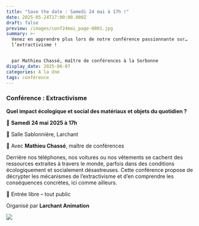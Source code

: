 ```yaml
---
title: "Save the date : Samedi 24 mai à 17h !"
date: 2025-05-24T17:00:00.000Z
draft: false
preview: /images/conf24mai_page-0001.jpg
summary: >-
  Venez en apprendre plus lors de notre conférence passionnante sur…
  l’extractivisme !


  par Mathieu Chassé, maître de conférences à la Sorbonne
display_date: 2025-06-07
categories: A la Une
tags: conférence
---
```

### [](/pdf/inscription_stage_theatre_2025.pdf)Conférence : **Extractivisme**

**Quel impact écologique et social des matériaux et objets du quotidien ?**

📅 **Samedi 24 mai 2025 à 17h**

📍 Salle Sablonnière, Larchant

🎤 Avec **Mathieu Chassé**, maître de conférences 

Derrière nos téléphones, nos voitures ou nos vêtements se cachent des ressources extraites à travers le monde, parfois dans des conditions écologiquement et socialement désastreuses. Cette conférence propose de décrypter les mécanismes de l’extractivisme et d’en comprendre les conséquences concrètes, ici comme ailleurs.

📣 Entrée libre – tout public

Organisé par **Larchant Animation**

![](/images/conf24mai_page-0001.jpg)
